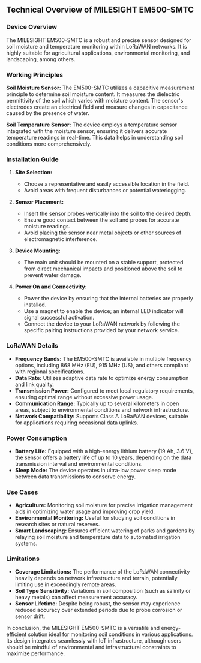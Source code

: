## Technical Overview of MILESIGHT EM500-SMTC

### Device Overview

The MILESIGHT EM500-SMTC is a robust and precise sensor designed for soil moisture and temperature monitoring within LoRaWAN networks. It is highly suitable for agricultural applications, environmental monitoring, and landscaping, among others.

### Working Principles

**Soil Moisture Sensor:**
The EM500-SMTC utilizes a capacitive measurement principle to determine soil moisture content. It measures the dielectric permittivity of the soil which varies with moisture content. The sensor's electrodes create an electrical field and measure changes in capacitance caused by the presence of water.

**Soil Temperature Sensor:**
The device employs a temperature sensor integrated with the moisture sensor, ensuring it delivers accurate temperature readings in real-time. This data helps in understanding soil conditions more comprehensively.

### Installation Guide

1. **Site Selection:**
   - Choose a representative and easily accessible location in the field.
   - Avoid areas with frequent disturbances or potential waterlogging.

2. **Sensor Placement:**
   - Insert the sensor probes vertically into the soil to the desired depth.
   - Ensure good contact between the soil and probes for accurate moisture readings.
   - Avoid placing the sensor near metal objects or other sources of electromagnetic interference.

3. **Device Mounting:**
   - The main unit should be mounted on a stable support, protected from direct mechanical impacts and positioned above the soil to prevent water damage.

4. **Power On and Connectivity:**
   - Power the device by ensuring that the internal batteries are properly installed.
   - Use a magnet to enable the device; an internal LED indicator will signal successful activation.
   - Connect the device to your LoRaWAN network by following the specific pairing instructions provided by your network service.

### LoRaWAN Details

- **Frequency Bands:** The EM500-SMTC is available in multiple frequency options, including 868 MHz (EU), 915 MHz (US), and others compliant with regional specifications.
- **Data Rate:** Utilizes adaptive data rate to optimize energy consumption and link quality.
- **Transmission Power:** Configured to meet local regulatory requirements, ensuring optimal range without excessive power usage.
- **Communication Range:** Typically up to several kilometers in open areas, subject to environmental conditions and network infrastructure.
- **Network Compatibility:** Supports Class A LoRaWAN devices, suitable for applications requiring occasional data uplinks.

### Power Consumption

- **Battery Life:** Equipped with a high-energy lithium battery (19 Ah, 3.6 V), the sensor offers a battery life of up to 10 years, depending on the data transmission interval and environmental conditions.
- **Sleep Mode:** The device operates in ultra-low power sleep mode between data transmissions to conserve energy.

### Use Cases

- **Agriculture:** Monitoring soil moisture for precise irrigation management aids in optimizing water usage and improving crop yield.
- **Environmental Monitoring:** Useful for studying soil conditions in research sites or natural reserves.
- **Smart Landscaping:** Ensures efficient watering of parks and gardens by relaying soil moisture and temperature data to automated irrigation systems.

### Limitations

- **Coverage Limitations:** The performance of the LoRaWAN connectivity heavily depends on network infrastructure and terrain, potentially limiting use in exceedingly remote areas.
- **Soil Type Sensitivity:** Variations in soil composition (such as salinity or heavy metals) can affect measurement accuracy.
- **Sensor Lifetime:** Despite being robust, the sensor may experience reduced accuracy over extended periods due to probe corrosion or sensor drift.

In conclusion, the MILESIGHT EM500-SMTC is a versatile and energy-efficient solution ideal for monitoring soil conditions in various applications. Its design integrates seamlessly with IoT infrastructure, although users should be mindful of environmental and infrastructural constraints to maximize performance.